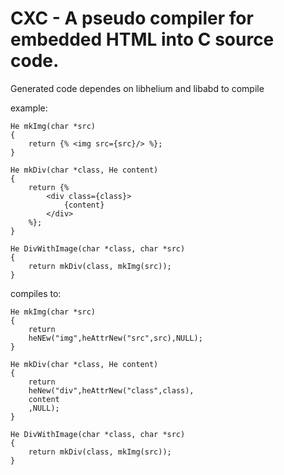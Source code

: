 CXC - A pseudo compiler for embedded HTML into C source code.
=============================================================

Generated code dependes on libhelium and libabd to compile

example:

	He mkImg(char *src)
	{
		return {% <img src={src}/> %};
	}

	He mkDiv(char *class, He content)
	{
		return {%
			<div class={class}>
				{content}
			</div>
		%};
	}

	He DivWithImage(char *class, char *src)
	{
		return mkDiv(class, mkImg(src));
	}

compiles to:

	He mkImg(char *src)
	{
		return
		heNEw("img",heAttrNew("src",src),NULL);
	}

	He mkDiv(char *class, He content)
	{
		return
		heNew("div",heAttrNew("class",class),
		content
		,NULL);
	}

	He DivWithImage(char *class, char *src)
	{
		return mkDiv(class, mkImg(src));
	}
